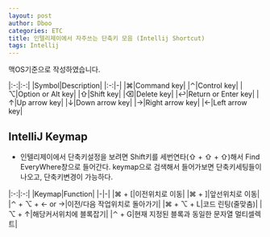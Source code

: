 ```yaml
---
layout: post
author: Dboo
categories: ETC
title: 인텔리제이에서 자주쓰는 단축키 모음 (Intellij Shortcut)
tags: Intellij
---
```


맥OS기준으로 작성하였습니다.

|:-:|:-:|
|Symbol|Description|
|:-:|-|
|⌘|Command key|
|⌃|Control key|
|⌥|Option or Alt key|
|⇧|Shift key|
|⌫|Delete key|
|↩|Return or Enter key|
|↑|Up arrow key|
|↓|Down arrow key|
|→|Right arrow key|
|←|Left arrow key|

## IntelliJ Keymap
- 인텔리제이에서 단축키설정을 보려면
    Shift키를 세번연타(⇧ + ⇧ + ⇧)해서 Find EveryWhere창으로 들어간다.
    keymap으로 검색해서 들어가보면 단축키세팅들이 나오고, 단축키변경이 가능하다.


|:-:|:-:|
|Keymap|Function|
|-|-|
|⌘ + [|이전위치로 이동|
|⌘ + ]|앞선위치로 이동|
|⌃ + ⌥ + ← or →|이전/다음 작업위치로 돌아가기|
|⌘ + ⌥ + L|코드 린팅(줄맞춤)|
|⌥ + ↑|해당커서위치에 블록잡기|
|⌃ + G|현재 지정된 블록과 동일한 문자열 멀티셀렉트|

